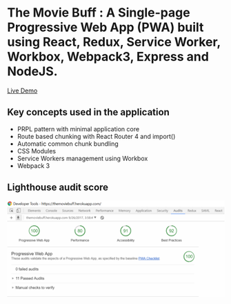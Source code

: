 # The Movie Buff : A Single-page Progressive Web App (PWA) built using React, Redux, Service Worker, Workbox, Webpack3, Express and NodeJS.

[Live Demo](https://themoviebuff.herokuapp.com/ "The Movie Buff")

## Key concepts used in the application
+ PRPL pattern with minimal application core
+ Route based chunking with React Router 4 and import()
+ Automatic common chunk bundling
+ CSS Modules
+ Service Workers management using Workbox
+ Webpack 3

## Lighthouse audit score
![Screenshot of Lighthouse audit](/docs/lighthouse_audit.PNG)

